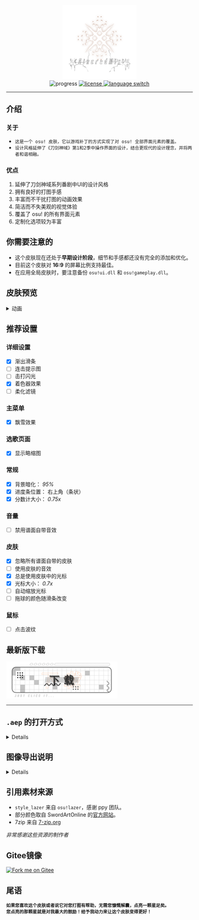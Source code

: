 <div align="center">
  <img src="https://raw.githubusercontent.com/Sendevia/sendevia.github.io/master/assets/images/s0_logo_big.png" width="200" alt="project_logo">
</div>

<div align="center">
  <img src="https://img.shields.io/badge/%E8%BF%9B%E5%BA%A6-20%25-orange?style=flat-square" alt="progress">
  <a href="https://github.com/Sendevia/AincradMix/blob/master/LICENSE">
    <img src="https://img.shields.io/github/license/Sendevia/AincradMix.svg?color=%23FF005A&style=popout-square" alt="license">
  </a>
  <a href="https://github.com/Sendevia/AincradMix/blob/master/README_EN.MD">
    <img src="https://img.shields.io/badge/Switch to-English-%23131313.svg?style=flat-square" alt="language switch">
  </a>
</div>

---

## 介绍

### 关于  

- `这是一个 osu! 皮肤，它以游戏补丁的方式实现了对 osu! 全部界面元素的覆盖。`
- `设计风格延伸了《刀剑神域》第1和2季中操作界面的设计，结合更现代的设计理念，并将两者和谐相融。`

### 优点

1. 延伸了刀剑神域系列番剧中UI的设计风格
2. 拥有良好的打图手感
3. 丰富而不干扰打图的动画效果
4. 简洁而不失美观的视觉体验
5. 覆盖了 osu! 的所有界面元素
6. 定制化选项较为丰富

## 你需要注意的

- 这个皮肤现在还处于**早期设计阶段**，细节和手感都还没有完全的添加和优化。
- 目前这个皮肤对 **16:9** 的屏幕比例支持最佳。
- 在应用全局皮肤时，要注意备份 `osu!ui.dll` 和 `osu!gameplay.dll`。

## 皮肤预览

<details>
  <summary>动画</summary>

<div align="center">
  <img src="https://raw.githubusercontent.com/Sendevia/sendevia.github.io/master/assets/images/s1_hit_circle_0.gif" width="220">
  <img src="https://raw.githubusercontent.com/Sendevia/sendevia.github.io/master/assets/images/s1_hit_circle_100_k.gif" width="220">
  <img src="https://raw.githubusercontent.com/Sendevia/sendevia.github.io/master/assets/images/s1_hit_circle_300.gif" width="220">
</div>
<div align="center">
  <img src="https://raw.githubusercontent.com/Sendevia/sendevia.github.io/master/assets/images/s1_hit_circle_300_g.gif" width="220">
  <img src="https://raw.githubusercontent.com/Sendevia/sendevia.github.io/master/assets/images/s1_hit_circle_300_k.gif" width="220">
</div>

</details>

## 推荐设置

### 详细设置

- [x] 渐出滑条
- [ ] 连击提示图
- [ ] 击打闪光
- [x] 着色器效果
- [ ] 柔化滤镜

### 主菜单

- [x] 飘雪效果

### 选歌页面

- [x] 显示略缩图

### 常规

- [x] 背景暗化： _95%_
- [x] 进度条位置： 右上角（条状）
- [x] 分数计大小： _0.75x_

### 音量

- [ ] 禁用谱面自带音效

### 皮肤

- [x] 忽略所有谱面自带的皮肤
- [ ] 使用皮肤的音效
- [x] 总是使用皮肤中的光标
- [x] 光标大小： _0.7x_
- [ ] 自动缩放光标
- [ ] 拖球的颜色随滑条改变

### 鼠标

- [ ] 点击波纹

## 最新版下载

[<img src="https://raw.githubusercontent.com/Sendevia/sendevia.github.io/master/assets/images/s0_button_download_1.png" width="300">](https://github.com/Sendevia/AincradMix/releases)

---

## `.aep` 的打开方式

<details>

### **注意：**

1. 推荐使用`Adobe After Effects CC2019 (16.0)`或者更高版本。
2. 你**必须**拥有以下的插件、脚本和字体：

#### 插件

[Saber]  
Trapcode Suite

#### 脚本

[Duik]  
[GridGuide]  

#### 字体

[SAO-UI]  
[KD-Tramcar]  
[Aller]  
Century Gothic  

</details>

## 图像导出说明

<details>

1. 将图片导出格式设置为 `.PNG`，通道为 `RGB+Alpha`，名称为`合成名称`。
2. 将动画导出格式设置为 `.PNG（序列）`，通道为 `RGB+Alpha`，根据情况选择使用合成帧编号，名称为`合成名称`，必须去掉文件名的 **`_[#]`** 后缀。**（注意一下哦，是 `_[#]` 而不是 `-[#]` 或 `[#]` ）**

</details>

## 引用素材来源

- `style_lazer` 来自 `osu!lazer`，感谢 ppy 团队。
- 部分颜色取自 SwordArtOnline 的[官方网站](https://www.swordart-online.net/)。
- 7zip 来自 [7-zip.org](https://www.7-zip.org/)

_非常感谢这些资源的制作者_

## Gitee镜像

[![Fork me on Gitee](https://gitee.com/sendevia/AincradMix/widgets/widget_6.svg?color=ff711e)](https://gitee.com/sendevia/AincradMix)

## 尾语

 **`如果您喜欢这个皮肤或者说它对您打图有帮助，无需您慷慨解囊，点亮一颗星足矣。`**   
 **`您点亮的那颗星就是对我最大的鼓励！给予我动力来让这个皮肤变得更好！`**

<!-- 链接索引 -->
[Saber]:https://www.videocopilot.net/blog/2016/03/new-plug-in-saber-now-available-100-free/
[Duik]:https://rainboxprod.coop/en/tools/duik/duik-download/
[GridGuide]:https://aescripts.com/gridguide-for-after-effects/
[SAO-UI]:https://fontmeme.com/fonts/sao-ui-font/
[KD-Tramcar]:https://fontmeme.com/fonts/kd-tramcar-font/
[Aller]:https://fontmeme.com/fonts/aller-font/

<!--
    ___    _                           ____  ____     
   /   |  (_)___  ______________ _____/ /  |/  (_)  __
  / /| | / / __ \/ ___/ ___/ __ `/ __  / /|_/ / / |/_/
 / ___ |/ / / / / /__/ /  / /_/ / /_/ / /  / / />  <  
/_/  |_/_/_/ /_/\___/_/   \__,_/\__,_/_/  /_/_/_/|_|  

-->
